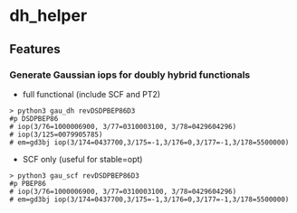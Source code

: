 # dh_helper

## Features
### Generate Gaussian iops for doubly hybrid functionals
* full functional (include SCF and PT2)
```
> python3 gau_dh revDSDPBEP86D3
#p DSDPBEP86
# iop(3/76=1000006900, 3/77=0310003100, 3/78=0429604296)
# iop(3/125=0079905785)
# em=gd3bj iop(3/174=0437700,3/175=-1,3/176=0,3/177=-1,3/178=5500000)
```
* SCF only (useful for stable=opt)
```
> python3 gau_scf revDSDPBEP86D3
#p PBEP86
# iop(3/76=1000006900, 3/77=0310003100, 3/78=0429604296)
# em=gd3bj iop(3/174=0437700,3/175=-1,3/176=0,3/177=-1,3/178=5500000)
```

